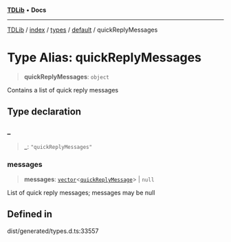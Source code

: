 [**TDLib**](../../../../../../README.md) • **Docs**

***

[TDLib](../../../../../../modules.md) / [index](../../../../../README.md) / [types](../../../README.md) / [default](../README.md) / quickReplyMessages

# Type Alias: quickReplyMessages

> **quickReplyMessages**: `object`

Contains a list of quick reply messages

## Type declaration

### \_

> **\_**: `"quickReplyMessages"`

### messages

> **messages**: [`vector`](vector.md)\<[`quickReplyMessage`](quickReplyMessage-1.md)\> \| `null`

List of quick reply messages; messages may be null

## Defined in

dist/generated/types.d.ts:33557
